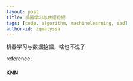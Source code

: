 ```yaml
---
layout: post
title: 机器学习与数据挖掘
tags: [code, algorithm, machinelearning, sad]
author-id: zqmalyssa
---
```


机器学习与数据挖掘，啥也不说了

reference: 

#### KNN

